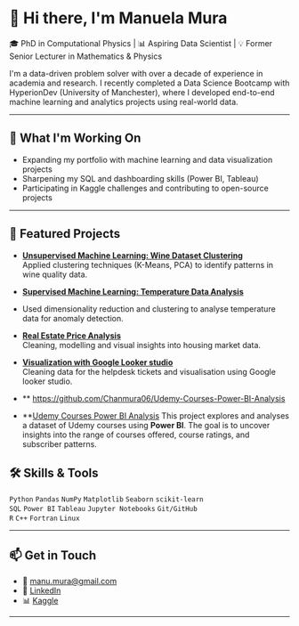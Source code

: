 # 👋 Hi there, I'm Manuela Mura

🎓 PhD in Computational Physics | 📊 Aspiring Data Scientist | 💡 Former Senior Lecturer in Mathematics & Physics

I'm a data-driven problem solver with over a decade of experience in academia and research. I recently completed a Data Science Bootcamp with HyperionDev (University of Manchester), where I developed end-to-end machine learning and analytics projects using real-world data.

---

## 🧠 What I'm Working On
- Expanding my portfolio with machine learning and data visualization projects  
- Sharpening my SQL and dashboarding skills (Power BI, Tableau)  
- Participating in Kaggle challenges and contributing to open-source projects  

---

## 🚀 Featured Projects

- **[Unsupervised Machine Learning: Wine Dataset Clustering](https://www.kaggle.com/code/mmanuelam/wine-dataset)**  
 Applied clustering techniques (K-Means, PCA) to identify patterns in wine quality data.


- **[Supervised Machine Learning: Temperature Data Analysis](https://www.kaggle.com/code/mmanuelam/data-temperature)**
- Used dimensionality reduction and clustering to analyse temperature data for anomaly detection.


- **[Real Estate Price Analysis](https://www.kaggle.com/code/mmanuelam/real-estate-analysis)**  
  Cleaning, modelling and visual insights into housing market data.

- **[Visualization with Google Looker studio](https://lookerstudio.google.com/reporting/d0926215-10c1-4e91-b819-5e23ec44c01d/page/Hgd7D)**  
  Cleaning data for the helpdesk tickets and visualisation using Google looker studio.
- ** https://github.com/Chanmura06/Udemy-Courses-Power-BI-Analysis

- **[Udemy Courses Power BI Analysis]() 
   This project explores and analyses a dataset of Udemy courses using **Power BI**. The goal is to uncover insights into the range of courses   offered, course ratings, and subscriber patterns.  

## 🛠️ Skills & Tools

`Python` `Pandas` `NumPy` `Matplotlib` `Seaborn` `scikit-learn`  
`SQL` `Power BI` `Tableau` `Jupyter Notebooks` `Git/GitHub`  
`R` `C++` `Fortran` `Linux`  

---

## 📫 Get in Touch

- 📧 [manu.mura@gmail.com](mailto:manu.mura@gmail.com)  
- 💼 [LinkedIn](https://www.linkedin.com/in/manuela-m-2558497/)  
- 📊 [Kaggle](https://www.kaggle.com/mmanuelam)

---

